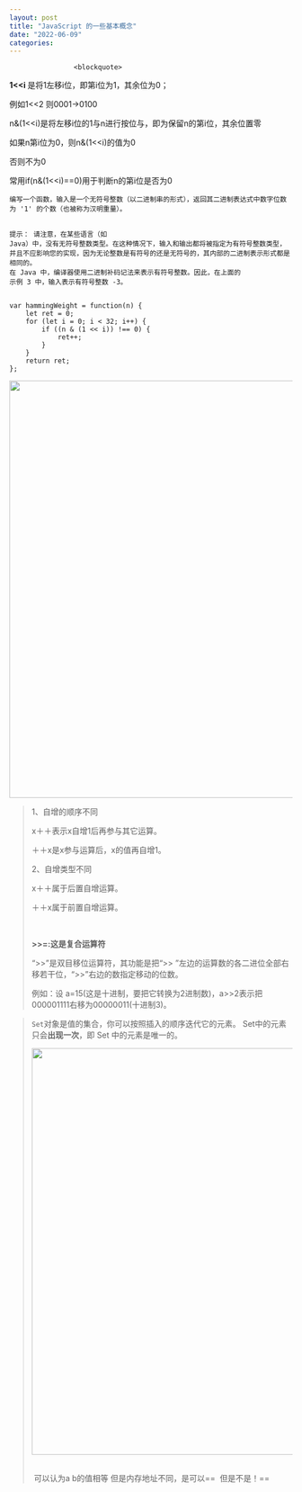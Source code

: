 ```yaml
---
layout: post
title: "JavaScript 的一些基本概念"
date: "2022-06-09"
categories: 
---
```


                    <blockquote> 
 <p><strong>1&lt;&lt;i </strong>是将1左移i位，即第i位为1，其余位为0；</p> 
 <p>例如1&lt;&lt;2 则0001-&gt;0100</p> 
 <p>n&amp;(1&lt;&lt;i)是将左移i位的1与n进行按位与，即为保留n的第i位，其余位置零</p> 
 <p>如果n第i位为0，则n&amp;(1&lt;&lt;i)的值为0</p> 
 <p>否则不为0</p> 
 <p>常用if(n&amp;(1&lt;&lt;i)==0)用于判断n的第i位是否为0</p> 
 <pre><code>编写一个函数，输入是一个无符号整数（以二进制串的形式），返回其二进制表达式中数字位数为 '1' 的个数（也被称为汉明重量）。

提示：
    请注意，在某些语言（如 Java）中，没有无符号整数类型。在这种情况下，输入和输出都将被指定为有符号整数类型，并且不应影响您的实现，因为无论整数是有符号的还是无符号的，其内部的二进制表示形式都是相同的。
    在 Java 中，编译器使用二进制补码记法来表示有符号整数。因此，在上面的 示例 3 中，输入表示有符号整数 -3。
</code></pre> 
 <pre><code class="language-javascript">var hammingWeight = function(n) {
    let ret = 0;
    for (let i = 0; i &lt; 32; i++) {
        if ((n &amp; (1 &lt;&lt; i)) !== 0) {
            ret++;
        }
    }
    return ret;
};</code></pre> 
 <p><img alt="" height="742" src="https://img-blog.csdnimg.cn/8c4333afd4154d8a99a2b6e79a5fd415.png?x-oss-process=image/watermark,type_d3F5LXplbmhlaQ,shadow_50,text_Q1NETiBA6K645aKo44Gu5bCP6J206J22,size_20,color_FFFFFF,t_70,g_se,x_16" width="1200"></p> 
</blockquote> 
<blockquote> 
 <p>1、自增的顺序不同</p> 
 <p>x＋＋表示x自增1后再参与其它运算。</p> 
 <p>＋＋x是x参与运算后，x的值再自增1。</p> 
 <p>2、自增类型不同</p> 
 <p>x＋＋属于后置自增运算。</p> 
 <p>＋＋x属于前置自增运算。<img alt="" src="https://img-blog.csdnimg.cn/2e39a02c8fd9474fae0d3b8e0ef4bcd5.png?x-oss-process=image/watermark,type_d3F5LXplbmhlaQ,shadow_50,text_Q1NETiBA6K645aKo44Gu5bCP6J206J22,size_20,color_FFFFFF,t_70,g_se,x_16"></p> 
 <p> </p> 
 <p><strong>&gt;&gt;=:这是复合运算符</strong></p> 
 <p>“&gt;&gt;”是双目移位运算符，其功能是把“&gt;&gt; ”左边的运算数的各二进位全部右移若干位，“&gt;&gt;”右边的数指定移动的位数。</p> 
 <p>例如：设 a=15(这是十进制，要把它转换为2进制数)，a&gt;&gt;2表示把000001111右移为00000011(十进制3)。</p> 
</blockquote> 
<p></p> 
<blockquote> 
 <p><code>Set</code>对象是值的集合，你可以按照插入的顺序迭代它的元素。 Set中的元素只会<strong>出现一次</strong>，即 Set 中的元素是唯一的。<img alt="" src="https://img-blog.csdnimg.cn/3bac921a12e041dd8c129d2947db40d2.png?x-oss-process=image/watermark,type_d3F5LXplbmhlaQ,shadow_50,text_Q1NETiBA6K645aKo44Gu5bCP6J206J22,size_20,color_FFFFFF,t_70,g_se,x_16"></p> 
 <p><img alt="" height="723" src="https://img-blog.csdnimg.cn/7517aec119cb42aba838222caf036353.png?x-oss-process=image/watermark,type_d3F5LXplbmhlaQ,shadow_50,text_Q1NETiBA6K645aKo44Gu5bCP6J206J22,size_20,color_FFFFFF,t_70,g_se,x_16" width="705"> </p> 
 <p> 可以认为a b的值相等 但是内存地址不同，是可以==  但是不是！==</p> 
</blockquote>
                
